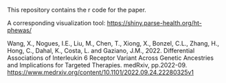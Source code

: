 This repository contains the r code for the paper.

A corresponding visualization tool:
https://shiny.parse-health.org/ht-phewas/ 

Wang, X., Nogues, I.E., Liu, M., Chen, T., Xiong, X., Bonzel, C.L., Zhang, H., Hong, C., Dahal, K., Costa, L. and Gaziano, J.M., 2022. Differential Associations of Interleukin 6 Receptor Variant Across Genetic Ancestries and Implications for Targeted Therapies. medRxiv, pp.2022-09.
https://www.medrxiv.org/content/10.1101/2022.09.24.22280325v1 

